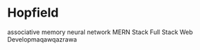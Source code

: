 # Hopfield
associative memory neural network
MERN Stack
 Full Stack Web Developmaqawqazrawa












